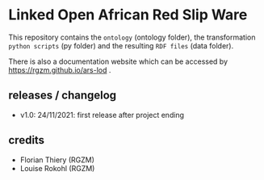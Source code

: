 # Linked Open African Red Slip Ware 
        
This repository contains the `ontology` (ontology folder), the transformation `python scripts` (py folder) and the resulting `RDF files` (data folder).
                
There is also a documentation website which can be accessed by <https://rgzm.github.io/ars-lod> .
   
## releases / changelog 

-   v1.0: 24/11/2021: first release after project ending

## credits

-   Florian Thiery (RGZM)
-   Louise Rokohl (RGZM)
